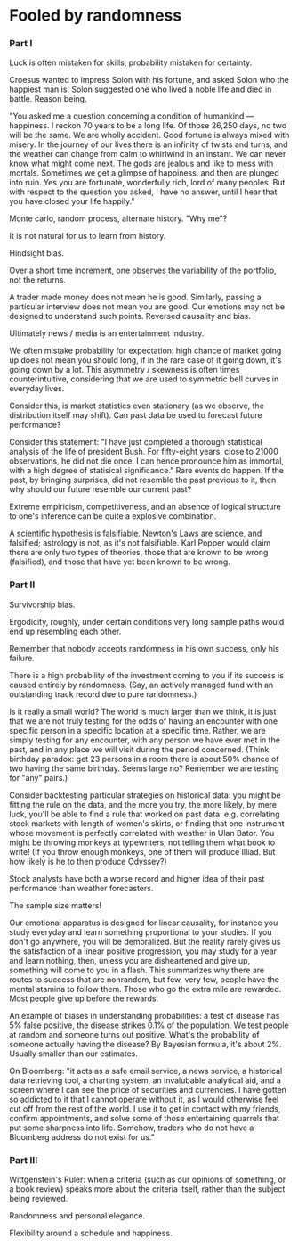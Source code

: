 # Fooled by randomness

### Part I

Luck is often mistaken for skills, probability mistaken for certainty.

Croesus wanted to impress Solon with his fortune, and asked Solon who the happiest man is.
Solon suggested one who lived a noble life and died in battle. Reason being.

"You asked me a question concerning a condition of humankind — happiness. I reckon 70 years to be a long life. Of those 26,250 days, no two will be the same. We are wholly accident. Good fortune is always mixed with misery. In the journey of our lives there is an infinity of twists and turns, and the weather can change from calm to whirlwind in an instant. We can never know what might come next. The gods are jealous and like to mess with mortals. Sometimes we get a glimpse of happiness, and then are plunged into ruin. Yes you are fortunate, wonderfully rich, lord of many peoples. But with respect to the question you asked, I have no answer, until I hear that you have closed your life happily."

Monte carlo, random process, alternate history. "Why me"?

It is not natural for us to learn from history.

Hindsight bias.

Over a short time increment, one observes the variability of the portfolio, not the returns.

A trader made money does not mean he is good.
Similarly, passing a particular interview does not mean you are good.
Our emotions may not be designed to understand such points.
Reversed causality and bias.

Ultimately news / media is an entertainment industry.

We often mistake probability for expectation: high chance of market going up does not mean you should long, if in the rare case of it going down, it's going down by a lot.
This asymmetry / skewness is often times counterintuitive, considering that we are used to symmetric bell curves in everyday lives.

Consider this, is market statistics even stationary (as we observe, the distribution itself may shift).
Can past data be used to forecast future performance?

Consider this statement: "I have just completed a thorough statistical analysis of the life of president Bush. For fifty-eight years, close to 21000 observations, he did not die once. I can hence pronounce him as immortal, with a high degree of statisical significance."
Rare events do happen. If the past, by bringing surprises, did not resemble the past previous to it, then why should our future resemble our current past?

Extreme empiricism, competitiveness, and an absence of logical structure to one's inference can be quite a explosive combination.

A scientific hypothesis is falsifiable. Newton's Laws are science, and falsified; astrology is not, as it's not falsifiable.
Karl Popper would claim there are only two types of theories, those that are known to be wrong (falsified), and those that have yet been known to be wrong.

### Part II

Survivorship bias.

Ergodicity, roughly, under certain conditions very long sample paths would end up resembling each other.

Remember that nobody accepts randomness in his own success, only his failure.

There is a high probability of the investment coming to you if its success is caused entirely by randomness. (Say, an actively managed fund with an outstanding track record due to pure randomness.)

Is it really a small world? The world is much larger than we think, it is just that we are not truly testing for the odds of having an encounter with one specific person in a specific location at a specific time. Rather, we are simply testing for any encounter, with any person we have ever met in the past, and in any place we will visit during the period concerned.
(Think birthday paradox: get 23 persons in a room there is about 50% chance of two having the same birthday. Seems large no? Remember we are testing for "any" pairs.)

Consider backtesting particular strategies on historical data: you might be fitting the rule on the data, and the more you try, the more likely, by mere luck, you'll be able to find a rule that worked on past data: e.g. correlating stock markets with length of women's skirts, or finding that one instrument whose movement is perfectly correlated with weather in Ulan Bator.
You might be throwing monkeys at typewriters, not telling them what book to write! (If you throw enough monkeys, one of them will produce Illiad. But how likely is he to then produce Odyssey?)

Stock analysts have both a worse record and higher idea of their past performance than weather forecasters.

The sample size matters!

Our emotional apparatus is designed for linear causality, for instance you study everyday and learn something proportional to your studies. If you don't go anywhere, you will be demoralized.
But the reality rarely gives us the satisfaction of a linear positive progression, you may study for a year and learn nothing, then, unless you are disheartened and give up, something will come to you in a flash.
This summarizes why there are routes to success that are nonrandom, but few, very few, people have the mental stamina to follow them.
Those who go the extra mile are rewarded. Most people give up before the rewards.

An example of biases in understanding probabilities: a test of disease has 5% false positive, the disease strikes 0.1% of the population. We test people at random and someone turns out positive. What's the probability of someone actually having the disease? By Bayesian formula, it's about 2%. Usually smaller than our estimates.

On Bloomberg: "it acts as a safe email service, a news service, a historical data retrieving tool, a charting system, an invalubable analytical aid, and a screen where I can see the price of securities and currencies. I have gotten so addicted to it that I cannot operate without it, as I would otherwise feel cut off from the rest of the world. I use it to get in contact with my friends, confirm appointments, and solve some of those entertaining quarrels that put some sharpness into life. Somehow, traders who do not have a Bloomberg address do not exist for us."

### Part III

Wittgenstein's Ruler: when a criteria (such as our opinions of something, or a book review) speaks more about the criteria itself, rather than the subject being reviewed.

Randomness and personal elegance.

Flexibility around a schedule and happiness.

